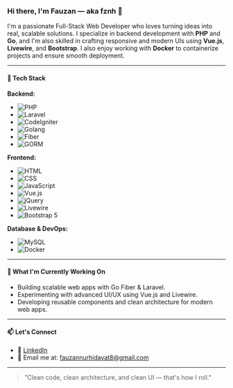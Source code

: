 ### Hi there, I'm Fauzan — aka fznh 👋

I'm a passionate Full-Stack Web Developer who loves turning ideas into real, scalable solutions. I specialize in backend development with **PHP** and **Go**, and I'm also skilled in crafting responsive and modern UIs using **Vue.js**, **Livewire**, and **Bootstrap**. I also enjoy working with **Docker** to containerize projects and ensure smooth deployment.

---

#### 🚀 Tech Stack

**Backend:**
- ![PHP](https://img.shields.io/badge/-PHP-777BB4?style=flat&logo=php&logoColor=white)
- ![Laravel](https://img.shields.io/badge/-Laravel-E34F26?style=flat&logo=laravel&logoColor=white)
- ![CodeIgniter](https://img.shields.io/badge/-CodeIgniter-E44D26?style=flat&logo=codeigniter&logoColor=white)
- ![Golang](https://img.shields.io/badge/-Golang-00ADD8?style=flat&logo=go&logoColor=white)
- ![Fiber](https://img.shields.io/badge/-Fiber-00ADD8?style=flat&logo=go&logoColor=white&label=Fiber)
- ![GORM](https://img.shields.io/badge/-GORM-00ADD8?style=flat&logo=go&logoColor=white&label=GORM)

**Frontend:**
- ![HTML](https://img.shields.io/badge/-HTML5-E34F26?style=flat&logo=html5&logoColor=white)
- ![CSS](https://img.shields.io/badge/-CSS3-1572B6?style=flat&logo=css3)
- ![JavaScript](https://img.shields.io/badge/-JavaScript-F7DF1E?style=flat&logo=javascript&logoColor=black)
- ![Vue.js](https://img.shields.io/badge/-Vue.js-4FC08D?style=flat&logo=vue.js&logoColor=white)
- ![jQuery](https://img.shields.io/badge/-jQuery-0769AD?style=flat&logo=jquery&logoColor=white)
- ![Livewire](https://img.shields.io/badge/-Livewire-4E5D94?style=flat&logo=laravel&logoColor=white&label=Livewire)
- ![Bootstrap 5](https://img.shields.io/badge/-Bootstrap-7952B3?style=flat&logo=bootstrap&logoColor=white)

**Database & DevOps:**
- ![MySQL](https://img.shields.io/badge/-MySQL-4479A1?style=flat&logo=mysql&logoColor=white)
- ![Docker](https://img.shields.io/badge/-Docker-2496ED?style=flat&logo=docker&logoColor=white)

---

#### 🌱 What I'm Currently Working On

- Building scalable web apps with Go Fiber & Laravel.
- Experimenting with advanced UI/UX using Vue.js and Livewire.
- Developing reusable components and clean architecture for modern web apps.

---

#### 📫 Let's Connect

- 💼 [LinkedIn](https://www.linkedin.com/in/fznh-dev/)
- 📧 Email me at: fauzannurhidayat8@gmail.com

---

> "Clean code, clean architecture, and clean UI — that's how I roll."
